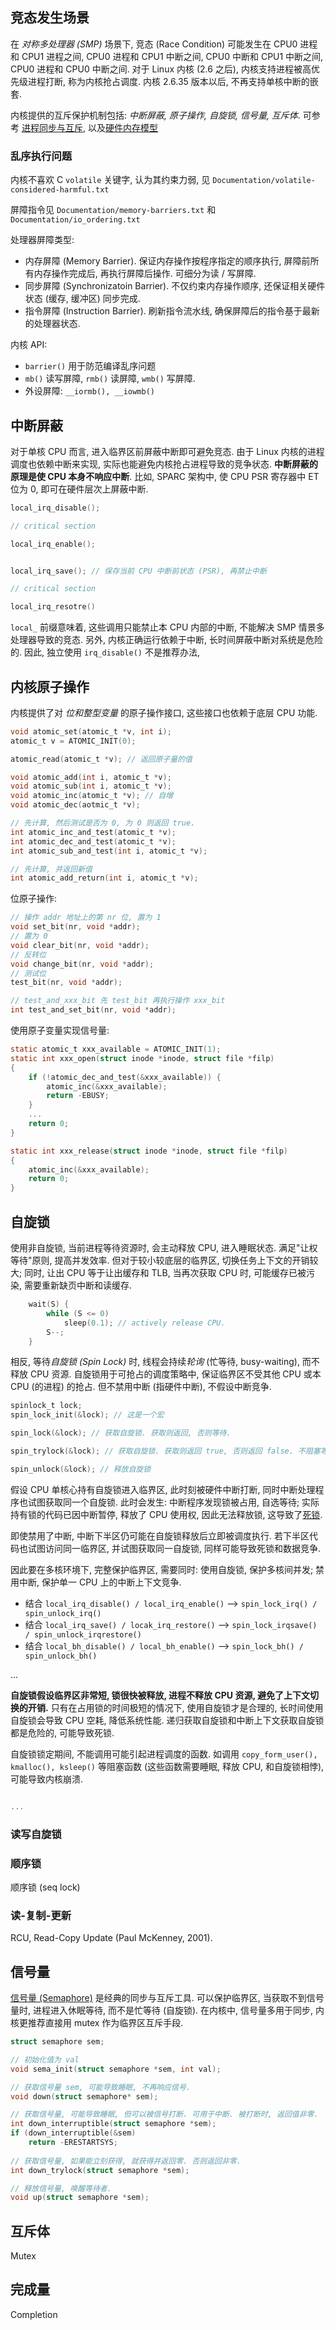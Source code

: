 ## 竞态发生场景

在 *对称多处理器 (SMP)* 场景下, 竞态 (Race Condition) 可能发生在 CPU0 进程和 CPU1 进程之间, CPU0 进程和 CPU1 中断之间, CPU0 中断和 CPU1 中断之间, CPU0 进程和 CPU0 中断之间. 对于 Linux 内核 (2.6 之后), 内核支持进程被高优先级进程打断, 称为内核抢占调度. 内核 2.6.35 版本以后, 不再支持单核中断的嵌套.

内核提供的互斥保护机制包括: *中断屏蔽, 原子操作, 自旋锁, 信号量, 互斥体*. 可参考 [进程同步与互斥](进程同步与互斥.md), 以及[硬件内存模型](../../HardWare/计算机组成/内存模型.md)

### 乱序执行问题

内核不喜欢 C `volatile` 关键字, 认为其约束力弱, 见 `Documentation/volatile-considered-harmful.txt`

屏障指令见 `Documentation/memory-barriers.txt` 和 `Documentation/io_ordering.txt`

处理器屏障类型:
- 内存屏障 (Memory Barrier). 保证内存操作按程序指定的顺序执行, 屏障前所有内存操作完成后, 再执行屏障后操作. 可细分为读 / 写屏障.
- 同步屏障 (Synchronizatoin Barrier). 不仅约束内存操作顺序, 还保证相关硬件状态 (缓存, 缓冲区) 同步完成.
- 指令屏障 (Instruction Barrier). 刷新指令流水线, 确保屏障后的指令基于最新的处理器状态.

内核 API:
- `barrier()` 用于防范编译乱序问题
- `mb()` 读写屏障, `rmb()` 读屏障, `wmb()` 写屏障.
- 外设屏障: `__iormb(), __iowmb()`

## 中断屏蔽

对于单核 CPU 而言, 进入临界区前屏蔽中断即可避免竞态. 由于 Linux 内核的进程调度也依赖中断来实现, 实际也能避免内核抢占进程导致的竞争状态. **中断屏蔽的原理是使 CPU 本身不响应中断**. 比如, SPARC 架构中, 使 CPU PSR 寄存器中 ET 位为 0, 即可在硬件层次上屏蔽中断.

```c
local_irq_disable();

// critical section

local_irq_enable();


local_irq_save(); // 保存当前 CPU 中断前状态 (PSR), 再禁止中断

// critical section

local_irq_resotre()
```

`local_` 前缀意味着, 这些调用只能禁止本 CPU 内部的中断, 不能解决 SMP 情景多处理器导致的竞态. 另外, 内核正确运行依赖于中断, 长时间屏蔽中断对系统是危险的. 因此, 独立使用 `irq_disable()` 不是推荐办法, 

## 内核原子操作

内核提供了对 *位和整型变量* 的原子操作接口, 这些接口也依赖于底层 CPU 功能.

```c
void atomic_set(atomic_t *v, int i);
atomic_t v = ATOMIC_INIT(0); 

atomic_read(atomic_t *v); // 返回原子量的值

void atomic_add(int i, atomic_t *v);
void atomic_sub(int i, atomic_t *v); 
void atomic_inc(atomic_t *v); // 自增
void atomic_dec(aotmic_t *v);

// 先计算, 然后测试是否为 0, 为 0 则返回 true.
int atomic_inc_and_test(atomic_t *v);
int atomic_dec_and_test(atomic_t *v);
int atomic_sub_and_test(int i, atomic_t *v);

// 先计算, 并返回新值
int atomic_add_return(int i, atomic_t *v);
```

位原子操作:

```c
// 操作 addr 地址上的第 nr 位, 置为 1
void set_bit(nr, void *addr);
// 置为 0
void clear_bit(nr, void *addr);
// 反转位
void change_bit(nr, void *addr);
// 测试位
test_bit(nr, void *addr);

// test_and_xxx_bit 先 test_bit 再执行操作 xxx_bit 
int test_and_set_bit(nr, void *addr);
```

使用原子变量实现信号量:

```c
static atomic_t xxx_available = ATOMIC_INIT(1);
static int xxx_open(struct inode *inode, struct file *filp)
{
	if (!atomic_dec_and_test(&xxx_available)) {
		atomic_inc(&xxx_available);
		return -EBUSY;
	}
	...
	return 0;
}

static int xxx_release(struct inode *inode, struct file *filp)
{
	atomic_inc(&xxx_available);
	return 0;
}
```

## 自旋锁


使用非自旋锁, 当前进程等待资源时, 会主动释放 CPU, 进入睡眠状态. 满足"让权等待"原则, 提高并发效率. 但对于较小较底层的临界区, 切换任务上下文的开销较大; 同时, 让出 CPU 等于让出缓存和 TLB, 当再次获取 CPU 时, 可能缓存已被污染, 需要重新缺页中断和读缓存.

```c
	wait(S) {
		while (S <= 0)
			sleep(0.1); // actively release CPU.
		S--;
	}
```

相反, 等待*自旋锁 (Spin Lock)* 时, 线程会持续*轮询* (忙等待, busy-waiting), 而不释放 CPU 资源. 自旋锁用于可抢占的调度策略中, 保证临界区不受其他 CPU 或本 CPU (的进程) 的抢占. 但不禁用中断 (指硬件中断), 不假设中断竞争.

```c
spinlock_t lock;
spin_lock_init(&lock); // 这是一个宏

spin_lock(&lock); // 获取自旋锁. 获取则返回, 否则等待.

spin_trylock(&lock); // 获取自旋锁. 获取则返回 true, 否则返回 false. 不阻塞等待.

spin_unlock(&lock); // 释放自旋锁
```

假设 CPU 单核心持有自旋锁进入临界区, 此时刻被硬件中断打断, 同时中断处理程序也试图获取同一个自旋锁. 此时会发生: 中断程序发现锁被占用, 自选等待; 实际持有锁的代码已因中断暂停, 释放了 CPU 使用权, 因此无法释放锁, 这导致了[死锁](进程同步与互斥.md).

即使禁用了中断, 中断下半区仍可能在自旋锁释放后立即被调度执行. 若下半区代码也试图访问同一临界区, 并试图获取同一自旋锁, 同样可能导致死锁和数据竞争.

因此要在多核环境下, 完整保护临界区, 需要同时: 使用自旋锁, 保护多核间并发; 禁用中断, 保护单一 CPU 上的中断上下文竞争.
- 结合 `local_irq_disable() / local_irq_enable()` --> `spin_lock_irq() / spin_unlock_irq()`
- 结合 `local_irq_save() / locak_irq_restore()` --> `spin_lock_irqsave() / spin_unlock_irqrestore()`
- 结合 `local_bh_disable() / local_bh_enable()` --> `spin_lock_bh() / spin_unlock_bh()`

...

**自旋锁假设临界区非常短, 锁很快被释放, 进程不释放 CPU 资源, 避免了上下文切换的开销.** 只有在占用锁的时间极短的情况下, 使用自旋锁才是合理的, 长时间使用自旋锁会导致 CPU 空耗, 降低系统性能. 递归获取自旋锁和中断上下文获取自旋锁都是危险的, 可能导致死锁. 

自旋锁锁定期间, 不能调用可能引起进程调度的函数. 如调用 `copy_form_user(), kmalloc(), ksleep()`  等阻塞函数 (这些函数需要睡眠, 释放 CPU, 和自旋锁相悖), 可能导致内核崩溃.

```c

...
```

### 读写自旋锁

### 顺序锁

顺序锁 (seq lock)

### 读-复制-更新

RCU, Read-Copy Update (Paul McKenney, 2001). 

## 信号量

[信号量 (Semaphore)](进程同步与互斥.md) 是经典的同步与互斥工具. 可以保护临界区, 当获取不到信号量时, 进程进入休眠等待, 而不是忙等待 (自旋锁). 在内核中, 信号量多用于同步, 内核更推荐直接用 mutex 作为临界区互斥手段.

```c
struct semaphore sem;

// 初始化值为 val
void sema_init(struct semaphore *sem, int val);

// 获取信号量 sem, 可能导致睡眠, 不再响应信号.
void down(struct semaphore* sem);

// 获取信号量, 可能导致睡眠, 但可以被信号打断. 可用于中断. 被打断时, 返回值非零.
int down_interruptible(struct semaphore *sem);
if (down_interruptible(&sem)
	return -ERESTARTSYS;
	
// 获取信号量, 如果能立刻获得, 就获得并返回零. 否则返回非零.
int down_trylock(struct semaphore *sem);

// 释放信号量, 唤醒等待者.
void up(struct semaphore *sem);
```

## 互斥体

Mutex



## 完成量

Completion

## 